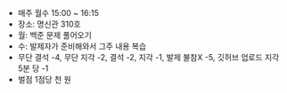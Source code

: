 - 매주 월수 15:00 ~ 16:15
- 장소: 명신관 310호
- 월: 백준 문제 풀어오기
- 수: 발제자가 준비해와서 그주 내용 복습
- 무단 결석 -4, 무단 지각 -2, 결석 -2, 지각 -1, 발제 불참X -5, 깃허브 업로드 지각 5분 당 -1
- 벌점 1점당 천 원